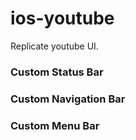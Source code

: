 # ios-youtube

Replicate youtube UI.

### Custom Status Bar
### Custom Navigation Bar
### Custom Menu Bar
